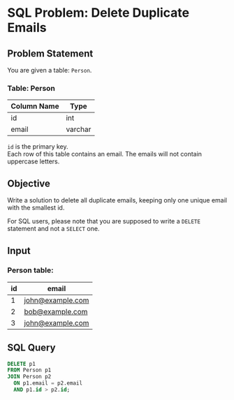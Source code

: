 # SQL Problem: Delete Duplicate Emails

## Problem Statement

You are given a table: `Person`.

### Table: Person

| Column Name | Type    |
|-------------|---------|
| id          | int     |
| email       | varchar |

`id` is the primary key.  
Each row of this table contains an email. The emails will not contain uppercase letters.

## Objective

Write a solution to delete all duplicate emails, keeping only one unique email with the smallest id.

For SQL users, please note that you are supposed to write a `DELETE` statement and not a `SELECT` one.

## Input

### Person table:

| id | email            |
|----|------------------|
| 1  | john@example.com |
| 2  | bob@example.com  |
| 3  | john@example.com |

## SQL Query

```sql
DELETE p1 
FROM Person p1
JOIN Person p2
  ON p1.email = p2.email 
  AND p1.id > p2.id;
